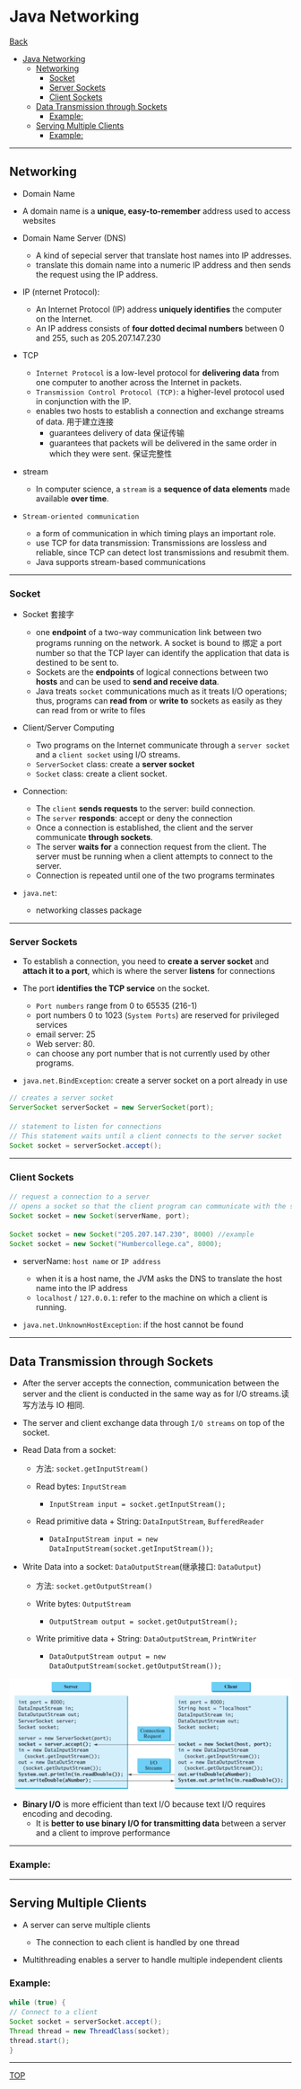 # Java Networking

[Back](../index.md)

- [Java Networking](#java-networking)
  - [Networking](#networking)
    - [Socket](#socket)
    - [Server Sockets](#server-sockets)
    - [Client Sockets](#client-sockets)
  - [Data Transmission through Sockets](#data-transmission-through-sockets)
    - [Example:](#example)
  - [Serving Multiple Clients](#serving-multiple-clients)
    - [Example:](#example-1)

---

## Networking

- Domain Name
- A domain name is a **unique, easy-to-remember** address used to access websites

- Domain Name Server (DNS)

  - A kind of sepecial server that translate host names into IP addresses.
  - translate this domain name into a numeric IP address and then sends the request using the IP address.

- IP (nternet Protocol):

  - An Internet Protocol (IP) address **uniquely identifies** the computer on the Internet.
  - An IP address consists of **four dotted decimal numbers** between 0 and 255, such as 205.207.147.230

- TCP

  - `Internet Protocol` is a low-level protocol for **delivering data** from one computer to another across the Internet in packets.
  - `Transmission Control Protocol (TCP)`: a higher-level protocol used in conjunction with the IP.
  - enables two hosts to establish a connection and exchange streams of data. 用于建立连接
    - guarantees delivery of data 保证传输
    - guarantees that packets will be delivered in the same order in which they were sent. 保证完整性

- stream

  - In computer science, a `stream` is a **sequence of data elements** made available **over time**.

- `Stream-oriented communication`

  - a form of communication in which timing plays an important role.
  - use TCP for data transmission: Transmissions are lossless and reliable, since TCP can detect lost transmissions and resubmit them.
  - Java supports stream-based communications

---

### Socket

- Socket 套接字

  - one **endpoint** of a two-way communication link between two programs running on the network. A socket is bound to 绑定 a port number so that the TCP layer can identify the application that data is destined to be sent to.
  - Sockets are the **endpoints** of logical connections between two **hosts** and can be used to **send and receive data**.
  - Java treats `socket` communications much as it treats I/O operations; thus, programs can **read from** or **write to** sockets as
    easily as they can read from or write to files

- Client/Server Computing

  - Two programs on the Internet communicate through a `server socket` and a `client socket` using I/O streams.
  - `ServerSocket` class: create a **server socket**
  - `Socket` class: create a client socket.

- Connection:

  - The `client` **sends requests** to the server: build connection.
  - The `server` **responds**: accept or deny the connection
  - Once a connection is established, the client and the server communicate **through sockets**.
  - The server **waits for** a connection request from the client. The server must be running when a client attempts to connect to the server.
  - Connection is repeated until one of the two programs terminates

- `java.net`:
  - networking classes package

---

### Server Sockets

- To establish a connection, you need to **create a server socket** and **attach it to a port**, which is where the server **listens** for
  connections

- The port **identifies the TCP service** on the socket.

  - `Port numbers` range from 0 to 65535 (216-1)
  - port numbers 0 to 1023 (`System Ports`) are reserved for privileged services
  - email server: 25
  - Web server: 80.
  - can choose any port number that is not currently used by other programs.

- `java.net.BindException`: create a server socket on a port already in use

```java
// creates a server socket
ServerSocket serverSocket = new ServerSocket(port);

// statement to listen for connections
// This statement waits until a client connects to the server socket
Socket socket = serverSocket.accept();
```

---

### Client Sockets

```java
// request a connection to a server
// opens a socket so that the client program can communicate with the server.
Socket socket = new Socket(serverName, port);

Socket socket = new Socket("205.207.147.230", 8000) //example
Socket socket = new Socket("Humbercollege.ca", 8000);
```

- serverName: `host name` or `IP address`

  - when it is a host name, the JVM asks the DNS to translate the host name into the IP address
  - `localhost` / `127.0.0.1`: refer to the machine on which a client is running.

- `java.net.UnknownHostException`: if the host cannot be found

---

## Data Transmission through Sockets

- After the server accepts the connection, communication between the server and the client is conducted in the same way as for I/O streams.读写方法与 IO 相同.

- The server and client exchange data through `I/O streams` on top of the socket.

- Read Data from a socket:

  - 方法: `socket.getInputStream()`
  - Read bytes: `InputStream`

    - `InputStream input = socket.getInputStream();`

  - Read primitive data + String: `DataInputStream`, `BufferedReader`

    - `DataInputStream input = new DataInputStream(socket.getInputStream());`

- Write Data into a socket: `DataOutputStream`(继承接口: `DataOutput`)

  - 方法: `socket.getOutputStream()`
  - Write bytes: `OutputStream`

    - `OutputStream output = socket.getOutputStream();`

  - Write primitive data + String: `DataOutputStream`, `PrintWriter`

    - `DataOutputStream output = new DataOutputStream(socket.getOutputStream());`

![Data_tran](./pic/socket_server_client.png)

- **Binary I/O** is more efficient than text I/O because text I/O requires encoding and decoding.
  - It is **better to use binary I/O for transmitting data** between a server and a client to improve performance

---

### Example:

---

## Serving Multiple Clients

- A server can serve multiple clients

  - The connection to each client is handled by one thread

- Multithreading enables a server to handle multiple independent clients

### Example:

```java
while (true) {
// Connect to a client
Socket socket = serverSocket.accept();
Thread thread = new ThreadClass(socket);
thread.start();
}

```

---

[TOP](#java-networking)
